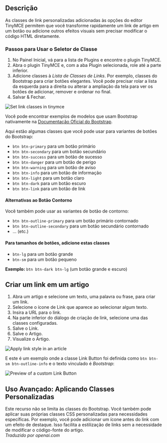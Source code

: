 <!-- Filename: J5.x:Add_a_class_selector_to_the_create_link_dialog / Display title: Artigo: Editar - Estilos de Link -->

## Descrição

As classes de link personalizadas adicionadas às opções do editor TinyMCE permitem que você transforme rapidamente um link de artigo em um botão ou adicione outros efeitos visuais sem precisar modificar o código HTML diretamente.

### Passos para Usar o Seletor de Classe

1. No Painel Inicial, vá para a lista de Plugins e encontre o plugin TinyMCE.
2. Abra o plugin TinyMCE e, com a aba Plugin selecionada, role até a parte inferior.
3. Adicione classes à *Lista de Classes de Links*. Por exemplo, classes do Bootstrap para criar botões elegantes. Você pode precisar rolar a lista da esquerda para a direita ou alterar a ampliação da tela para ver os botões de adicionar, remover e ordenar no final.
4. Salvar & Fechar.

![Set link classes in tinymce](../../../en/images/articles/article-edit-link-style-tinymce.png)

Você pode encontrar exemplos de modelos que usam Bootstrap nativamente na [Documentação Oficial do Bootstrap](https://getbootstrap.com/docs/5.3/components/buttons/).

Aqui estão algumas classes que você pode usar para variantes de botões do Bootstrap:

- `btn btn-primary` para um botão primário
- `btn btn-secondary` para um botão secundário
- `btn btn-success` para um botão de sucesso
- `btn btn-danger` para um botão de perigo
- `btn btn-warning` para um botão de aviso
- `btn btn-info` para um botão de informação
- `btn btn-light` para um botão claro
- `btn btn-dark` para um botão escuro
- `btn btn-link` para um botão de link

#### Alternativas ao Botão Contorno

Você também pode usar as variantes de botão de contorno:

- `btn btn-outline-primary` para um botão primário contornado
- `btn btn-outline-secondary` para um botão secundário contornado
- … (etc.)

#### Para tamanhos de botões, adicione estas classes

- `btn-lg` para um botão grande
- `btn-sm` para um botão pequeno

**Exemplo:** `btn btn-dark btn-lg` (um botão grande e escuro)

## Criar um link em um artigo

1. Abra um artigo e selecione um texto, uma palavra ou frase, para criar um link.
2. Selecione o ícone de Link que aparece ao selecionar algum texto.
3. Insira a URL para o link.
4. Na parte inferior do diálogo de criação de link, selecione uma das classes configuradas.
5. Salve o Link.
6. Salve o Artigo.
7. Visualize o Artigo.

![Apply link style in an article](../../../en/images/articles/article-edit-link-style-apply.png)

E este é um exemplo onde a classe Link Button foi definida como `btn btn-sm btn-outline-info` e o texto vinculado é *Bootstrap*:

![Preview of a custom Link Button](../../../en/images/articles/article-edit-link-style-preview.png)

## Uso Avançado: Aplicando Classes Personalizadas

Este recurso não se limita às classes do Bootstrap. Você também pode aplicar suas próprias classes CSS personalizadas para necessidades específicas. Por exemplo, você pode adicionar um ícone antes do link com um efeito de destaque. Isso facilita a estilização de links sem a necessidade de modificar o código-fonte do artigo.  
*Traduzido por openai.com*


